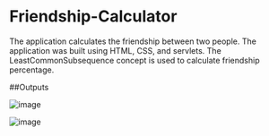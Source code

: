# Friendship-Calculator
The application calculates the friendship between two people. The application was built using HTML, CSS, and servlets. The LeastCommonSubsequence concept is used to calculate friendship percentage.

##Outputs

![image](https://user-images.githubusercontent.com/74134349/153705144-4f79fb48-35da-4ec4-8249-776b2f4b57b8.png)

![image](https://user-images.githubusercontent.com/74134349/153705155-b3e77d99-b557-4b3a-aaa6-a29377895cad.png)
